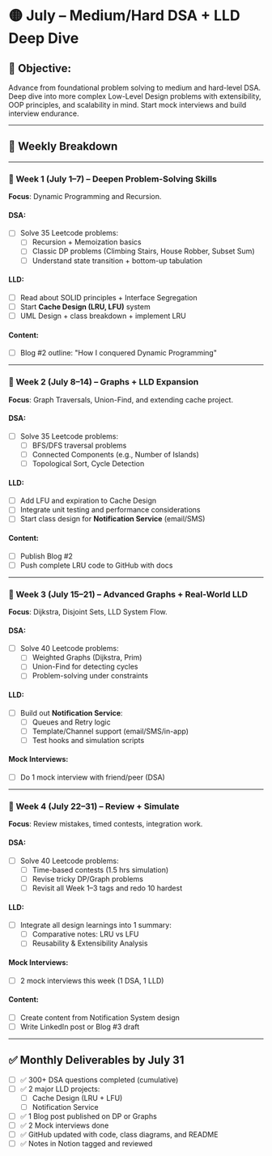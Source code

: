 # 🟡 July – Medium/Hard DSA + LLD Deep Dive

## 🎯 Objective:
Advance from foundational problem solving to medium and hard-level DSA. Deep dive into more complex Low-Level Design problems with extensibility, OOP principles, and scalability in mind. Start mock interviews and build interview endurance.

---

## 📅 Weekly Breakdown

---

### 📍 Week 1 (July 1–7) – Deepen Problem-Solving Skills
**Focus**: Dynamic Programming and Recursion.

#### DSA:
- [ ] Solve 35 Leetcode problems:
  - [ ] Recursion + Memoization basics
  - [ ] Classic DP problems (Climbing Stairs, House Robber, Subset Sum)
  - [ ] Understand state transition + bottom-up tabulation

#### LLD:
- [ ] Read about SOLID principles + Interface Segregation
- [ ] Start **Cache Design (LRU, LFU)** system
- [ ] UML Design + class breakdown + implement LRU

#### Content:
- [ ] Blog #2 outline: "How I conquered Dynamic Programming"

---

### 📍 Week 2 (July 8–14) – Graphs + LLD Expansion
**Focus**: Graph Traversals, Union-Find, and extending cache project.

#### DSA:
- [ ] Solve 35 Leetcode problems:
  - [ ] BFS/DFS traversal problems
  - [ ] Connected Components (e.g., Number of Islands)
  - [ ] Topological Sort, Cycle Detection

#### LLD:
- [ ] Add LFU and expiration to Cache Design
- [ ] Integrate unit testing and performance considerations
- [ ] Start class design for **Notification Service** (email/SMS)

#### Content:
- [ ] Publish Blog #2
- [ ] Push complete LRU code to GitHub with docs

---

### 📍 Week 3 (July 15–21) – Advanced Graphs + Real-World LLD
**Focus**: Dijkstra, Disjoint Sets, LLD System Flow.

#### DSA:
- [ ] Solve 40 Leetcode problems:
  - [ ] Weighted Graphs (Dijkstra, Prim)
  - [ ] Union-Find for detecting cycles
  - [ ] Problem-solving under constraints

#### LLD:
- [ ] Build out **Notification Service**:
  - [ ] Queues and Retry logic
  - [ ] Template/Channel support (email/SMS/in-app)
  - [ ] Test hooks and simulation scripts

#### Mock Interviews:
- [ ] Do 1 mock interview with friend/peer (DSA)

---

### 📍 Week 4 (July 22–31) – Review + Simulate
**Focus**: Review mistakes, timed contests, integration work.

#### DSA:
- [ ] Solve 40 Leetcode problems:
  - [ ] Time-based contests (1.5 hrs simulation)
  - [ ] Revise tricky DP/Graph problems
  - [ ] Revisit all Week 1–3 tags and redo 10 hardest

#### LLD:
- [ ] Integrate all design learnings into 1 summary:
  - [ ] Comparative notes: LRU vs LFU
  - [ ] Reusability & Extensibility Analysis

#### Mock Interviews:
- [ ] 2 mock interviews this week (1 DSA, 1 LLD)

#### Content:
- [ ] Create content from Notification System design
- [ ] Write LinkedIn post or Blog #3 draft

---

## ✅ Monthly Deliverables by July 31

- [ ] ✅ 300+ DSA questions completed (cumulative)
- [ ] ✅ 2 major LLD projects:
  - [ ] Cache Design (LRU + LFU)
  - [ ] Notification Service
- [ ] ✅ 1 Blog post published on DP or Graphs
- [ ] ✅ 2 Mock interviews done
- [ ] ✅ GitHub updated with code, class diagrams, and README
- [ ] ✅ Notes in Notion tagged and reviewed
